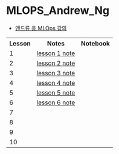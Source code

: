 # MLOPS_Andrew_Ng

* [앤드류 응 MLOps 강의](https://youtube.com/playlist?list=PLSpnHWTONcJ0CuoitGKXXj7ytOxOTyqvY)

<table style="border: 2px;">
  <tr>
    <th> Lesson </th>
    <th> Notes </th>
    <th> Notebook </th>
  </tr>
  <tr>
    <td > 1 </td>
    <td > <a href="https://github.com/YuriXStuart/MLOPS_Andrew_Ng/blob/main/lesson1/note.md"> lesson 1 note </a> </td>
    <td >  </td>
  </tr>
  <tr>
    <td> 2 </td>
    <td> <a href="https://github.com/YuriXStuart/MLOPS_Andrew_Ng/blob/main/lesson2/note.md"> lesson 2 note </a> </td>
    <td>  </td>
  </tr>
  <tr>
    <td> 3 </td>
    <td> <a href="https://github.com/YuriXStuart/MLOPS_Andrew_Ng/blob/main/lesson3/note.md"> lesson 3 note </a> </td>
    <td>  </td>
  </tr>
  <tr>
    <td> 4 </td>
    <td> <a href="https://github.com/YuriXStuart/MLOPS_Andrew_Ng/blob/main/lesson4/note.md"> lesson 4 note </a> </td>
    <td>  </td>
  </tr>
  <tr>
    <td> 5 </td>
    <td> <a href="https://github.com/YuriXStuart/MLOPS_Andrew_Ng/blob/main/lesson5/note.md"> lesson 5 note </a> </td>
    <td>  </td>
  </tr>
  <tr>
    <td> 6 </td>
      <td> <a href="https://github.com/YuriXStuart/MLOPS_Andrew_Ng/blob/main/lesson6/note.md"> lesson 6 note </a> </td>
    <td>  </td>
  </tr>
  <tr>
    <td> 7 </td>
    <td>  </td>
    <td>  </td>
  </tr>
  <tr>
    <td> 8 </td>
    <td>  </td>
    <td>  </td>
  </tr>
  <tr>
    <td> 9 </td>
    <td>  </td>
    <td>  </td>
  </tr>
  <tr>
    <td> 10 </td>
    <td>  </td>
    <td>  </td>
  </tr>
</table>